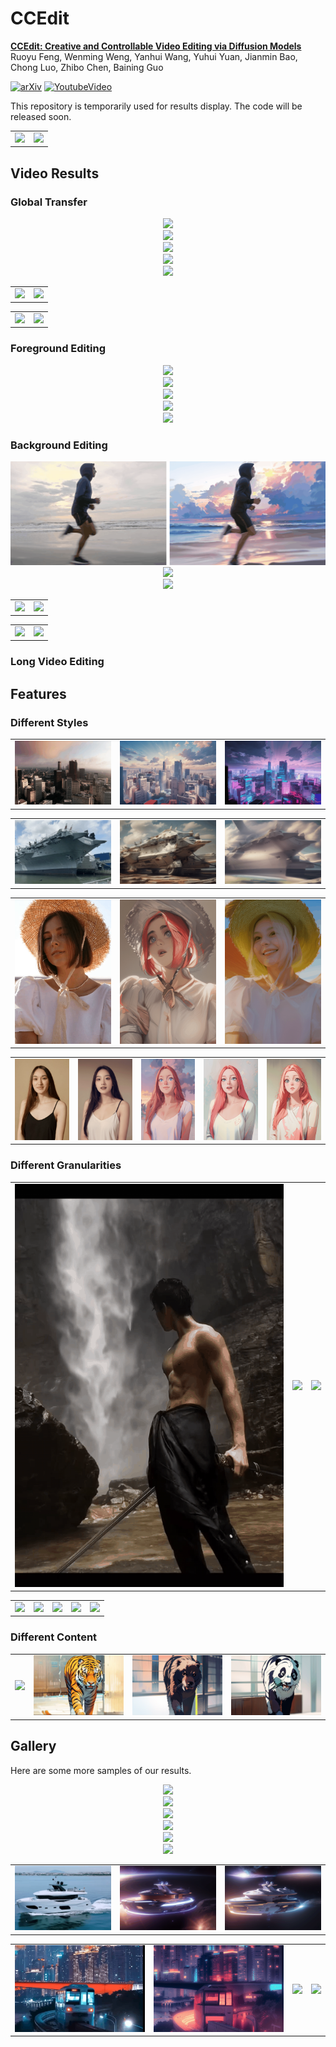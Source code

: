 # CCEdit
**[CCEdit: Creative and Controllable Video Editing via Diffusion Models](https://arxiv.org/pdf/2309.16496.pdf)**
</br>
Ruoyu Feng,
Wenming Weng,
Yanhui Wang,
Yuhui Yuan,
Jianmin Bao,
Chong Luo,
Zhibo Chen,
Baining Guo

[![arXiv](https://img.shields.io/badge/arXiv-2309.16496-b31b1b.svg)](https://arxiv.org/abs/2309.16496)
[![YoutubeVideo](https://img.shields.io/badge/YoutubeVideo-CCEdit-blue)](https://www.youtube.com/watch?v=UQw4jq-igN4)

This repository is temporarily used for results display. The code will be released soon.

<table class="center">
    <tr>
    <td><img src="assets/VideoResults/Interpolation/makeup.gif"></td>
    <td><img src="assets/VideoResults/Interpolation/makeup1-magicReal.gif"></td>
    </tr>
</table>

## Video Results

### Global Transfer
<div align="center">
    <img src="assets/Gallery/Human/smile-revAnimatedlineart-cat.gif">
    </video>
</div>
<div align="center">
    <img src="assets/VideoResults/GlobalTransfer/City3-cyberpunk.gif">
    </video>
</div>
<div align="center">
    <img src="assets/VideoResults/GlobalTransfer/dubinrunning-mechaAnimal.gif">
    </video>
</div>
<div align="center">
    <img src="assets/Gallery/Animal/revAnimated_kMechaAnimal.gif">
    </video>
</div>
<div align="center">
    <img src="assets/VideoResults/GlobalTransfer/motorcycle-paladin.gif">
    </video>
</div>
<table class="center">
    <tr>
    <td><img src="assets/VideoResults/GlobalTransfer/suitguy-mecha.gif"></td>
    <td><img src="assets/VideoResults/GlobalTransfer/hoodguy-magicianblueeye.gif"></td>
    </tr>
</table>
<table class="center">
    <tr>
    <td><img src="assets/VideoResults/GlobalTransfer/1-magicreal2.gif"></td>
    <td><img src="assets/VideoResults/GlobalTransfer/Hat-counterfeitsoftedge2.gif"></td>
    </tr>
</table>




### Foreground Editing
<div align="center">
    <img src="assets/VideoResults/Foreground/corgi-fat.gif">
    </video>
</div>
<div align="center">
    <img src="assets/VideoResults/Foreground/weilai1-mecha.gif">
    </video>
</div>
<div align="center">
    <img src="assets/VideoResults/Foreground/tiger-anime.gif">
    </video>
</div>
<div align="center">
    <img src="assets/VideoResults/Foreground/womanhair-anime.gif">
    </video>
</div>
<div align="center">
    <img src="assets/VideoResults/Foreground/bomei_anime.gif">
    </video>
</div>


### Background Editing
<div align="center">
    <img src="assets/VideoResults/Background/runningguykuanping-sunset.gif">
    </video>
</div>
<div align="center">
    <img src="assets/VideoResults/Background/tshirtman-MilkyWay.gif">
    </video>
</div>
<div align="center">
    <img src="assets/VideoResults/Background/yoga2-snow.gif">
    </video>
</div>
<!-- <div align="center">
    <img src="assets/VideoResults/Background/womanback-sunsetanime.gif">
    </video>
</div>
<div align="center">
    <img src="assets/VideoResults/Background/womandrink-sping.gif">
    </video>
</div> -->
<table class="center">
    <tr>
    <td><img src="assets/VideoResults/Background/womanback-sunsetanime.gif"></td>
    <td><img src="assets/VideoResults/Background/womandrink-sping.gif"></td>
    </tr>
</table>
<table class="center">
    <tr>
    <td><img src="assets/Gallery/Human/suitguyback_technique.gif"></td>
    <td><img src="assets/Gallery/Human/guyhorse_magicword.gif"></td>
    </tr>
</table>


### Long Video Editing
<!-- <table class="center">
    <video width="320" height="240" controls>
        <source src="assets/VideoResults/LongVideo/Joker-1.mp4" type="video/mp4">
    </video>
    <video width="320" height="240" controls>
        <source src="assets/VideoResults/LongVideo/joker_toonyou.mp4" type="video/mp4">
    </video>
</table> -->



## Features

### Different Styles
<table class="center">
    <tr>
    <td><img src="assets/Gallery/Landscape/City3.gif"></td>
    <td><img src="assets/Gallery/Landscape/City3-anime.gif"></td>
    <td><img src="assets/Gallery/Landscape/City3-cyberpunk.gif"></td>
    </tr>
</table>

<table class="center">
    <tr>
    <td><img src="assets/Gallery/Objects/aircraftcarrier.gif"></td>
    <td><img src="assets/Gallery/Objects/aircraftcarrier-lego.gif"></td>
    <td><img src="assets/Gallery/Objects/aircraftcarrier-spaceship.gif"></td>
    </tr>
</table>

<table class="center">
    <tr>
    <td><img src="assets/Gallery/Human/HatLonger.gif"></td>
    <td><img src="assets/Gallery/Human/Hat-aniflatmixdepth.gif"></td>
    <td><img src="assets/Gallery/Human/Hat_majicmixRealisticbetterV2V25.gif"></td>
    </tr>
</table>

<table class="center">
    <tr>
    <td><img src="assets/Gallery/Human/1.gif"></td>
    <td><img src="assets/Gallery/Human/1-magicreal2.gif"></td>
    <td><img src="assets/Gallery/Human/1-lineart.gif"></td>
    <td><img src="assets/Gallery/Human/1-toonyousoftedge.gif"></td>
    <td><img src="assets/Gallery/Human/1-toonyoudepth.gif"></td>
    </tr>
</table>



### Different Granularities
<table class="center">
    <tr>
    <td><img src="assets/Gallery/Human/manwaterfall2.gif"></td>
    <td><img src="assets/Gallery/Human/manwaterfall2-lineart.gif"></td>
    <td><img src="assets/Gallery/Human/manwaterfall2-softedge.gif"></td>
    </tr>
</table>

<table class="center">
    <tr>
    <td><img src="assets/Gallery/Human/manwaterfall1.gif"></td>
    <td><img src="assets/Gallery/Human/manwaterfall1-lineart.gif"></td>
    <td><img src="assets/Gallery/Human/manwaterfall1-softedge.gif"></td>
    <td><img src="assets/Gallery/Human/manwaterfall1-inklineart.gif"></td>
    <td><img src="assets/Gallery/Human/manwaterfall1-inkdepthpose4.gif"></td>
    </tr>
</table>

### Different Content

<table class="center">
    <tr>
    <td><img src="assets/Gallery/Animal/tiger.gif"></td>
    <td><img src="assets/Gallery/Animal/tiger-tiger.gif"></td>
    <td><img src="assets/Gallery/Animal/tiger-bear.gif"></td>
    <td><img src="assets/Gallery/Animal/tiger-panda2.gif"></td>
    </tr>
</table>

## Gallery
Here are some more samples of our results. 

<div align="center">
    <img src="assets/Gallery/Human/flower_revAnimated.gif">
    </video>
</div>

<div align="center">
    <img src="assets/Gallery/Human/Yoga-animestyle.gif">
    </video>
</div>

<div align="center">
    <img src="assets/Gallery/Landscape/ChongqingNight1-cyberpunk2.gif">
    </video>
</div>

<div align="center">
    <img src="assets/Gallery/Landscape/city-anime.gif">
    </video>
</div>

<div align="center">
    <img src="assets/Gallery/Objects/aircraftcarrier2-spaceship.gif">
    </video>
</div>

<div align="center">
    <img src="assets/Gallery/Objects/yacht7-spaceship2.gif">
    </video>
</div>

<table class="center">
    <tr>
    <td><img src="assets/Gallery/Objects/yacht3.gif"></td>
    <!-- <td><img src="assets/Gallery/Objects/yacht3-spaceship.gif"></td> -->
    <!-- <td><img src="assets/Gallery/Objects/yacht3-spaceship2.gif"></td> -->
    <td><img src="assets/Gallery/Objects/yacht3-spaceship3.gif"></td>
    <td><img src="assets/Gallery/Objects/yacht3-spaceship4.gif"></td>
    </tr>
</table>

<table class="center">
    <tr>
    <td><img src="assets/Gallery/Landscape/QingguiNight.gif"></td>
    <td><img src="assets/Gallery/Landscape/QingguiNight-anime2.gif"></td>
    <td><img src="assets/Gallery/Landscape/QingguiNight-anime3.gif"></td>
    <!-- <td><img src="assets/Gallery/Landscape/QingguiNight-anime4.gif"></td> -->
    <td><img src="assets/Gallery/Landscape/QingguiNight-animeflat.gif"></td>
    </tr>
</table>
